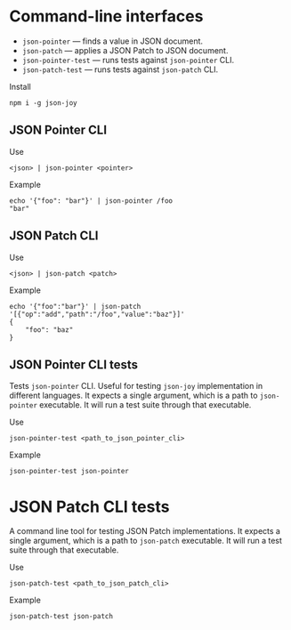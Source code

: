 # Command-line interfaces

- `json-pointer` &mdash; finds a value in JSON document.
- `json-patch` &mdash; applies a JSON Patch to JSON document.
- `json-pointer-test` &mdash; runs tests against `json-pointer` CLI.
- `json-patch-test` &mdash; runs tests against `json-patch` CLI.

Install

```
npm i -g json-joy
```


## JSON Pointer CLI

Use

```
<json> | json-pointer <pointer>
```

Example

```
echo '{"foo": "bar"}' | json-pointer /foo
"bar"

```

## JSON Patch CLI

Use

```
<json> | json-patch <patch>
```

Example

```
echo '{"foo":"bar"}' | json-patch '[{"op":"add","path":"/foo","value":"baz"}]'
{
    "foo": "baz"
}
```


## JSON Pointer CLI tests

Tests `json-pointer` CLI. Useful for testing `json-joy` implementation in
different languages. It expects a single argument, which is a path to
`json-pointer` executable. It will run a test suite through that executable.

Use

```
json-pointer-test <path_to_json_pointer_cli>
```

Example

```
json-pointer-test json-pointer
```


# JSON Patch CLI tests

A command line tool for testing JSON Patch implementations. It expects a single
argument, which is a path to `json-patch` executable. It will run a test suite
through that executable.

Use

```
json-patch-test <path_to_json_patch_cli>
```

Example

```
json-patch-test json-patch
```
